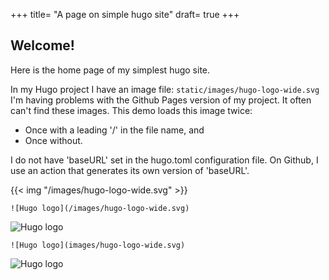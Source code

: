 +++
title= "A page on simple hugo site"
draft= true
+++

## Welcome!

Here is the home page of my simplest hugo site. 

In my Hugo project I have an image file:  <code>static/images/hugo-logo-wide.svg</code>
I'm having problems with the Github Pages version of my project. 
It often can't find these images.  This demo loads this image twice:

- Once with a leading '/' in the file name, and
- Once without.

I do not have 'baseURL' set in the hugo.toml configuration file.  On Github, I use an action that generates its own version of 'baseURL'.


{{< img "/images/hugo-logo-wide.svg" >}}

```
![Hugo logo](/images/hugo-logo-wide.svg)
```
![Hugo logo](/images/hugo-logo-wide.svg)

```
![Hugo logo](images/hugo-logo-wide.svg)
```
![Hugo logo](images/hugo-logo-wide.svg)
